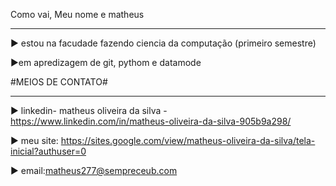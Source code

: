 Como vai, Meu nome e matheus 
_____________________________________________________________________________
▶ estou na facudade fazendo ciencia da computação (primeiro semestre)

▶em apredizagem de git, pythom e datamode


#MEIOS DE CONTATO#
_____________________________________________________________________________

▶ linkedin- matheus oliveira da silva -https://www.linkedin.com/in/matheus-oliveira-da-silva-905b9a298/

▶ meu site: https://sites.google.com/view/matheus-oliveira-da-silva/tela-inicial?authuser=0

▶ email:matheus277@sempreceub.com
